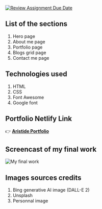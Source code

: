 [![Review Assignment Due Date](https://classroom.github.com/assets/deadline-readme-button-24ddc0f5d75046c5622901739e7c5dd533143b0c8e959d652212380cedb1ea36.svg)](https://classroom.github.com/a/dCrWX-DS)

## List of the sections
1. Hero page
2. About me page
3. Portfolio page
4. Blogs grid page
5. Contact me page
## Technologies used
1. HTML
2. CSS
3. Font Awesome
4. Google font

## Portfolio Netlify Link
👉 **[Aristide Portfolio](https://aristide-portfolio.netlify.app/)**

## Screencast of my final work
![My final work](./img/finalWork.gif "screenshot of my final work")

## Images sources credits
1. Bing generative AI image (DALL-E 2)
2. Unsplash
3. Personnal image
